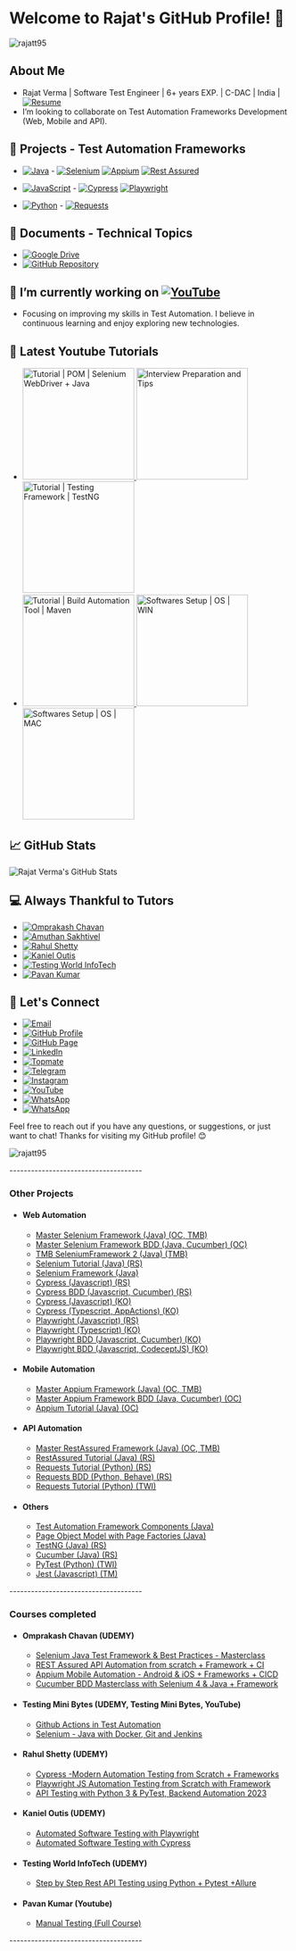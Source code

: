 # Welcome to Rajat's GitHub Profile! 👋
<p align="left"> <img src="https://komarev.com/ghpvc/?username=rajatt95&label=Profile%20views&color=0e75b6&style=flat" alt="rajatt95" /> </p>

## About Me

- Rajat Verma  |  Software Test Engineer  |  6+ years EXP.  |  C-DAC |  India |
[![Resume](https://img.shields.io/badge/Resume-Download-brightgreen?style=flat-square&logo=adobe-acrobat-reader)](https://drive.google.com/drive/folders/10thl_mWevemQHabVzpY_a2ie1BG13rUk?usp=sharing)
- I’m looking to collaborate on Test Automation Frameworks Development (Web, Mobile and API).

## 🔭  Projects - Test Automation Frameworks

- [![Java](https://img.shields.io/badge/Java-007396?style=for-the-badge&logo=java&logoColor=white)](https://github.com/stars/rajatt95/lists/programming-language-java)  - 
  [![Selenium](https://img.shields.io/badge/Selenium-43B02A?style=for-the-badge&logo=selenium&logoColor=white)](https://github.com/stars/rajatt95/lists/selenium-automation-frameworks)
  [![Appium](https://img.shields.io/badge/Appium-40C4FF?style=for-the-badge&logo=appium&logoColor=white)](https://github.com/stars/rajatt95/lists/appium-automation-frameworks)
  [![Rest Assured](https://img.shields.io/badge/Rest%20Assured-5B47A5?style=for-the-badge&logo=rest-assured&logoColor=white)](https://github.com/stars/rajatt95/lists/restassured-automation-framework)

- [![JavaScript](https://img.shields.io/badge/JavaScript-F7DF1E?style=for-the-badge&logo=javascript&logoColor=black)](https://github.com/stars/rajatt95/lists/programming-language-javascript) - 
[![Cypress](https://img.shields.io/badge/Cypress-17202C?style=for-the-badge&logo=cypress&logoColor=white)](https://github.com/stars/rajatt95/lists/cypress-automation-frameworks)
[![Playwright](https://img.shields.io/badge/Playwright-34495E?style=for-the-badge&logo=playwright&logoColor=white)](https://github.com/stars/rajatt95/lists/playwright-automation-frameworks)

- [![Python](https://img.shields.io/badge/Python-3776AB?style=for-the-badge&logo=python&logoColor=white)](https://github.com/stars/rajatt95/lists/programming-language-python) -
  [![Requests](https://img.shields.io/badge/Requests-2CA5E0?style=for-the-badge&logo=python&logoColor=white)](https://github.com/stars/rajatt95/lists/requests-automation-framework)

## 📄  Documents - Technical Topics
- [![Google Drive](https://img.shields.io/badge/Google%20Drive-4285F4?style=for-the-badge&logo=google-drive&logoColor=white)](https://drive.google.com/drive/folders/1tne9pZjgWvfrS0l9tVHs6k1jnQHpTLoA?usp=sharing)
- [![GitHub Repository](https://img.shields.io/badge/GitHub-100000?style=for-the-badge&logo=github&logoColor=white)](https://github.com/rajatt95/Documents)

 
## 🌱 I’m currently working on [![YouTube](https://img.shields.io/badge/YouTube-Channel-red)](https://www.youtube.com/@rajatt95)

- Focusing on improving my skills in Test Automation. I believe in continuous learning and enjoy exploring new technologies.

## 📝 Latest Youtube Tutorials

- <a href="https://www.youtube.com/watch?v=xVlSLhB3VcA"> <img src="https://img.youtube.com/vi/xVlSLhB3VcA/0.jpg" alt="Tutorial | POM | Selenium WebDriver + Java" width="200"> </a>
<a href="https://www.youtube.com/watch?v=TqlQEa_a9AU"> <img src="https://img.youtube.com/vi/TqlQEa_a9AU/0.jpg" alt="Interview Preparation and Tips" width="200"> </a>
<a href="https://www.youtube.com/watch?v=dHYMRWVjG-w"> <img src="https://img.youtube.com/vi/dHYMRWVjG-w/0.jpg" alt="Tutorial | Testing Framework | TestNG" width="200"> </a>
- <a href="https://www.youtube.com/watch?v=TQ0a_VxXCcg"> <img src="https://img.youtube.com/vi/TQ0a_VxXCcg/0.jpg" alt="Tutorial | Build Automation Tool | Maven" width="200"> </a>
<a href="https://www.youtube.com/watch?v=9nqp8MQz438"> <img src="https://img.youtube.com/vi/9nqp8MQz438/0.jpg" alt="Softwares Setup | OS | WIN" width="200"> </a>
<a href="https://www.youtube.com/watch?v=UDaumio0I3s"> <img src="https://img.youtube.com/vi/UDaumio0I3s/0.jpg" alt="Softwares Setup | OS | MAC" width="200"> </a>

## 📈 GitHub Stats

![Rajat Verma's GitHub Stats](https://github-readme-stats.vercel.app/api?username=rajatt95&show_icons=true&theme=radical)

## 💻 Always Thankful to Tutors
- [![Omprakash Chavan](https://img.shields.io/badge/Omprakash_Chavan-2C3E50?style=for-the-badge&logo=github&logoColor=white)](https://github.com/stars/rajatt95/lists/udemy-omprakash-chavan)
- [![Amuthan Sakhtivel](https://img.shields.io/badge/Amuthan_Sakhtivel-2C3E50?style=for-the-badge&logo=github&logoColor=white)](https://github.com/stars/rajatt95/lists/testing-mini-bytes-amuthan)
- [![Rahul Shetty](https://img.shields.io/badge/Rahul_Shetty-2C3E50?style=for-the-badge&logo=github&logoColor=white)](https://github.com/stars/rajatt95/lists/udemy-rahul-shetty)
- [![Kaniel Outis](https://img.shields.io/badge/Kaniel_Outis-2C3E50?style=for-the-badge&logo=github&logoColor=white)](https://github.com/stars/rajatt95/lists/udemy-kaniel-outis)
- [![Testing World InfoTech](https://img.shields.io/badge/Testing_World_InfoTech-2C3E50?style=for-the-badge&logo=github&logoColor=white)](https://github.com/stars/rajatt95/lists/udemy-testing-world-infotech)
- [![Pavan Kumar](https://img.shields.io/badge/Pavan_Kumar-2C3E50?style=for-the-badge&logo=github&logoColor=white)](https://github.com/stars/rajatt95/lists/youtube-pavan-kumar)

## 💬 Let's Connect

- [![Email](https://img.shields.io/badge/Email-rajatvermaa95%40gmail.com-green)](mailto:rajatvermaa95@gmail.com)
- [![GitHub Profile](https://img.shields.io/badge/GitHub-Profile-blue)](https://github.com/rajatt95)
- [![GitHub Page](https://img.shields.io/badge/GitHub-Page-lightgrey)](https://rajatt95.github.io/)
- [![LinkedIn](https://img.shields.io/badge/LinkedIn-Profile-blue)](https://www.linkedin.com/in/rajatt95)
- [![Topmate](https://img.shields.io/badge/Topmate-Profile-red)](https://topmate.io/rajatt95)
- [![Telegram](https://img.shields.io/badge/Telegram-Channel-blue)](https://t.me/rajatt95)
- [![Instagram](https://img.shields.io/badge/Instagram-Profile-orange)](https://www.instagram.com/rajattvermaa95/)
- [![YouTube](https://img.shields.io/badge/YouTube-Channel-red)](https://www.youtube.com/@rajatt95)
- [![WhatsApp](https://img.shields.io/badge/WhatsApp-Community-brightgreen)](https://chat.whatsapp.com/LP20xMGvxnEL88GoB58bo1)
- [![WhatsApp](https://img.shields.io/badge/WhatsApp-Channel-brightgreen)](https://whatsapp.com/channel/0029Va9XXMhJ93waOU5Xer3r)

Feel free to reach out if you have any questions, or suggestions, or just want to chat!
Thanks for visiting my GitHub profile! 😊

<p align="left"> <img src="https://komarev.com/ghpvc/?username=rajatt95&label=Profile%20views&color=0e75b6&style=flat" alt="rajatt95" /> </p>
-------------------------------------
<article>
	<h3>Other Projects</h3>
		<ul>
			<li><h4>Web Automation</h4></li>
			<ul style="list-style-type:circle">
				<li> <a href="https://github.com/rajatt95/MasterSeleniumFramework">Master Selenium Framework (Java) (OC, TMB)</a> </li>
				<li> <a href="https://github.com/rajatt95/MasterSeleniumFramework_BDD">Master Selenium Framework BDD (Java, Cucumber) (OC)</a> </li>
				<li> <a href="https://github.com/rajatt95/TMB_SeleniumFramework2">TMB SeleniumFramework 2 (Java) (TMB)</a> </li>
				<li> <a href="https://github.com/rajatt95/Final_Selenium_Tutorial">Selenium Tutorial (Java) (RS)</a> </li>
				<li> <a href="https://github.com/rajatt95/Final_Framework_Selenium_TestNG">Selenium Framework (Java)</a> </li>
				<li> <a href="https://github.com/rajatt95/Cypress_JS">Cypress (Javascript) (RS) </a> </li>
				<li> <a href="https://github.com/rajatt95/Cypress_JS_BDD">Cypress BDD (Javascript, Cucumber) (RS)</a> </li>
				<li> <a href="https://github.com/rajatt95/Cypress_JS_2">Cypress (Javascript) (KO) </a> </li>
				<li> <a href="https://github.com/rajatt95/Cypress_JS">Cypress (Typescript, AppActions) (KO)</a> </li>
				<li> <a href="https://github.com/rajatt95/Playwright_JS">Playwright (Javascript) (RS)</a> </li>
				<li> <a href="https://github.com/rajatt95/Playwright_TS">Playwright (Typescript) (KO)</a> </li>
				<li> <a href="https://github.com/rajatt95/Playwright_JS_BDD">Playwright BDD (Javascript, Cucumber) (KO)</a> </li>
				<li> <a href="https://github.com/rajatt95/Playwright_JS_BDD_CodeceptJS/">Playwright BDD (Javascript, CodeceptJS) (KO)</a> </li>
			</ul>
		</ul>
		<ul>
			<li><h4>Mobile Automation</h4></li>
			<ul style="list-style-type:circle">
				<li> <a target="_blank" href="https://github.com/rajatt95/MasterAppiumFramework">Master Appium Framework (Java) (OC, TMB)</a> </li>
				<li> <a target="_blank" href="https://github.com/rajatt95/MasterAppiumFramework_BDD">Master Appium Framework BDD (Java, Cucumber) (OC)</a> </li>
				<li> <a target="_blank" href="https://github.com/rajatt95/Appium_OC"> Appium Tutorial (Java) (OC)</a> </li>
			</ul>	
		</ul>
		<ul>
			<li><h4>API Automation</h4></li>	
			<ul style="list-style-type:circle">
				<li> <a href="https://github.com/rajatt95/MasterRestAssuredFramework">Master RestAssured Framework (Java) (OC, TMB)</a> </li>
				<li> <a href="https://github.com/rajatt95/Final_RestAssured_Tutorial">RestAssured Tutorial (Java) (RS)</a> </li>
				<li> <a href="https://github.com/rajatt95/Python_Requests">Requests Tutorial (Python) (RS)</a> </li>
				<li> <a href="https://github.com/rajatt95/PythonRequests_BDD">Requests BDD (Python, Behave) (RS)</a> </li>
				<li> <a href="https://github.com/rajatt95/Python_Requests_TWI">Requests Tutorial (Python) (TWI)</a> </li>
			</ul>	
		</ul>
		<ul>
			<li><h4>Others</h4></li>
			<ul style="list-style-type:circle">
				<li> <a href="https://github.com/rajatt95/Final_Automation_Framework_Components_Tutorial">Test Automation Framework Components (Java)</a> </li>
				<li> <a href="https://github.com/rajatt95/Final_PageObjectModel_And_PageFactories_Tutorial">Page Object Model with Page Factories (Java)</a> </li>
				<li> <a href="https://github.com/rajatt95/Final_TestNG_Tutorial">TestNG (Java) (RS)</a> </li>
				<li> <a href="https://github.com/rajatt95/Final_Cucumber_Tutorial">Cucumber (Java) (RS)</a> </li>
				<li> <a href="https://github.com/rajatt95/Python_PyTest_TWI">PyTest (Python) (TWI)</a> </li>
				<li> <a href="https://github.com/rajatt95/Tutorial_TAU_TM_Jest">Jest (Javascript) (TM)</a> </li>
				</ul>
		</ul>
</article>
-------------------------------------
		
<article>
	<h3> Courses completed </h3>
		<ul>
			<li><h4>Omprakash Chavan (UDEMY)</h4></li>
			<ul style="list-style-type:circle">
				<li> <a href="https://github.com/stars/rajatt95/lists/udemy-oc-selenium">Selenium Java Test Framework & Best Practices - Masterclass</a> </li>
				<li> <a href="https://github.com/stars/rajatt95/lists/udemy-oc-restassured">REST Assured API Automation from scratch + Framework + CI</a> </li>
				<li> <a href="https://github.com/stars/rajatt95/lists/udemy-oc-appium">Appium Mobile Automation - Android & iOS + Frameworks + CICD</a> </li>
				<li> <a href="https://github.com/stars/rajatt95/lists/udemy-oc-bdd-cucumber">Cucumber BDD Masterclass with Selenium 4 & Java + Framework </a> </li>
			</ul>
		</ul>
		<ul>
			<li><h4>Testing Mini Bytes (UDEMY, Testing Mini Bytes, YouTube) </h4></li>	
			<ul style="list-style-type:circle">
				<li> <a href="https://github.com/stars/rajatt95/lists/youtube-tmb-github-actions">Github Actions in Test Automation</a </li>
				<li> <a href="https://github.com/stars/rajatt95/lists/testing-mini-bytes-selenium">Selenium - Java with Docker, Git and Jenkins</a </li>
			</ul>		
		</ul>
		<ul>
			<li><h4>Rahul Shetty (UDEMY)</h4></li>
			<ul style="list-style-type:circle">
				<li> <a href="https://github.com/stars/rajatt95/lists/udemy-rs-cypress">Cypress -Modern Automation Testing from Scratch + Frameworks</a </li>
				<li> <a href="https://github.com/stars/rajatt95/lists/udemy-rs-playwright">Playwright JS Automation Testing from Scratch with Framework</a </li>
				<li> <a href="https://github.com/stars/rajatt95/lists/udemy-rs-requests">API Testing with Python 3 & PyTest, Backend Automation 2023</a </li>
			</ul>	
		</ul>
		<ul>
			<li><h4>Kaniel Outis (UDEMY)</h4></li>
			<ul style="list-style-type:circle">
				<li> <a href="https://github.com/stars/rajatt95/lists/udemy-ko-playwright">Automated Software Testing with Playwright</a> </li>
				<li> <a href="https://github.com/stars/rajatt95/lists/udemy-ko-cypress">Automated Software Testing with Cypress</a> </li>
			</ul>	
		</ul>
		<ul>
			<li><h4>Testing World InfoTech (UDEMY)</h4></li>
			<ul style="list-style-type:circle">
				<li> <a href="https://github.com/stars/rajatt95/lists/udemy-twi-python-pytest">Step by Step Rest API Testing using Python + Pytest +Allure</a> </li>
			</ul>	
		</ul>
		<ul>
			<li><h4>Pavan Kumar (Youtube)</h4></li>
			<ul style="list-style-type:circle">
				<li> <a href="https://github.com/stars/rajatt95/lists/youtube-pavan-manual-testing">Manual Testing (Full Course)</a </li>
			</ul>	
		</ul>
</article>
-------------------------------------
